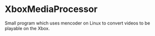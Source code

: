 XboxMediaProcessor
==================

Small program which uses mencoder on Linux to convert videos to be playable on the Xbox.
